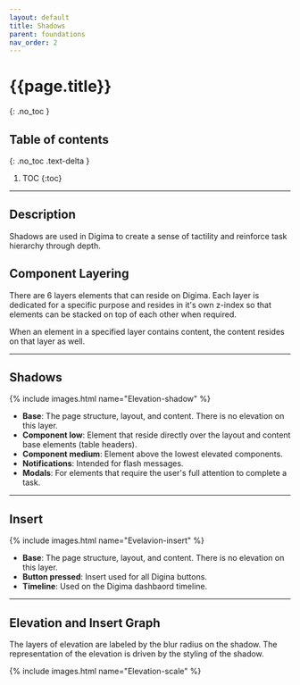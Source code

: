 ```yaml
---
layout: default
title: Shadows
parent: foundations
nav_order: 2
---
```


# {{page.title}}
{: .no_toc }

## Table of contents
{: .no_toc .text-delta }

1. TOC
{:toc}

---

## Description

Shadows are used in Digima to create a sense of tactility and reinforce task hierarchy through depth.


## Component Layering

There are 6 layers elements that can reside on Digima. Each layer is dedicated for a specific purpose and resides in it's own z-index so that elements can be stacked on top of each other when required.

When an element in a specified layer contains content, the content resides on that layer as well.

---

## Shadows

{% include images.html name="Elevation-shadow" %}

- **Base**: The page structure, layout, and content. There is no elevation on this layer.
- **Component low**: Element that reside directly over the layout and content base elements (table headers).
- **Component medium**: Element above the lowest elevated components.
- **Notifications**: Intended for flash messages.
- **Modals**: For elements that require the user's full attention to complete a task.

---

## Insert

{% include images.html name="Evelavion-insert" %}

- **Base**: The page structure, layout, and content. There is no elevation on this layer.
- **Button pressed**: Insert used for all Digina buttons.
- **Timeline**: Used on the Digima dashbaord timeline.

---

## Elevation and Insert Graph

The layers of elevation are labeled by the blur radius on the shadow. The representation of the elevation is driven by the styling of the shadow.

{% include images.html name="Elevation-scale" %}
